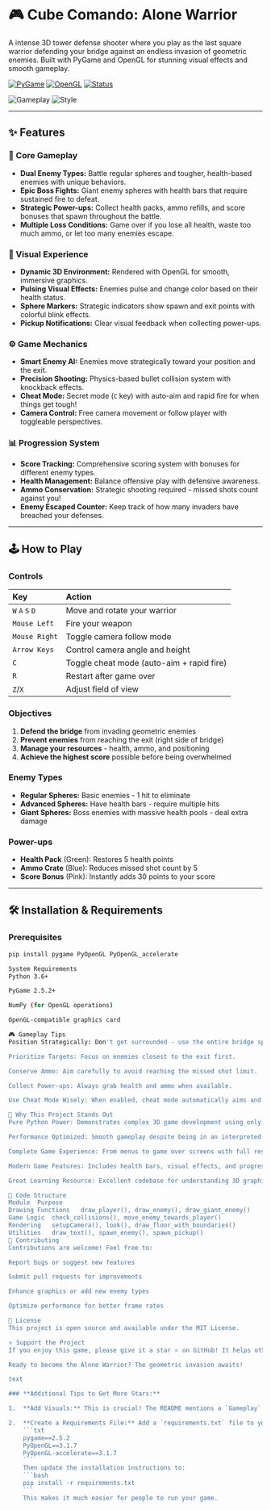 # 🎮 Cube Comando: Alone Warrior

A intense 3D tower defense shooter where you play as the last square warrior defending your bridge against an endless invasion of geometric enemies. Built with PyGame and OpenGL for stunning visual effects and smooth gameplay.

[![PyGame](https://img.shields.io/badge/PyGame-2.5.2-brightgreen.svg)](https://www.pygame.org/)
[![OpenGL](https://img.shields.io/badge/OpenGL-3D%20Graphics-orange.svg)](https://www.opengl.org/)
[![Status](https://img.shields.io/badge/Status-Playable-success.svg)]()

![Gameplay](https://img.shields.io/badge/Gameplay-Fast%20Paced-blue) ![Style](https://img.shields.io/badge/Style-Action%20Tower%20Defense-red)

---

## ✨ Features

### 🎯 Core Gameplay
*   **Dual Enemy Types:** Battle regular spheres and tougher, health-based enemies with unique behaviors.
*   **Epic Boss Fights:** Giant enemy spheres with health bars that require sustained fire to defeat.
*   **Strategic Power-ups:** Collect health packs, ammo refills, and score bonuses that spawn throughout the battle.
*   **Multiple Loss Conditions:** Game over if you lose all health, waste too much ammo, or let too many enemies escape.

### 🎨 Visual Experience
*   **Dynamic 3D Environment:** Rendered with OpenGL for smooth, immersive graphics.
*   **Pulsing Visual Effects:** Enemies pulse and change color based on their health status.
*   **Sphere Markers:** Strategic indicators show spawn and exit points with colorful blink effects.
*   **Pickup Notifications:** Clear visual feedback when collecting power-ups.

### ⚙️ Game Mechanics
*   **Smart Enemy AI:** Enemies move strategically toward your position and the exit.
*   **Precision Shooting:** Physics-based bullet collision system with knockback effects.
*   **Cheat Mode:** Secret mode (`C` key) with auto-aim and rapid fire for when things get tough!
*   **Camera Control:** Free camera movement or follow player with toggleable perspectives.

### 📊 Progression System
*   **Score Tracking:** Comprehensive scoring system with bonuses for different enemy types.
*   **Health Management:** Balance offensive play with defensive awareness.
*   **Ammo Conservation:** Strategic shooting required - missed shots count against you!
*   **Enemy Escaped Counter:** Keep track of how many invaders have breached your defenses.

---

## 🕹️ How to Play

### Controls
| Key | Action |
| :--- | :--- |
| `W` `A` `S` `D` | Move and rotate your warrior |
| `Mouse Left` | Fire your weapon |
| `Mouse Right` | Toggle camera follow mode |
| `Arrow Keys` | Control camera angle and height |
| `C` | Toggle cheat mode (auto-aim + rapid fire) |
| `R` | Restart after game over |
| `Z`/`X` | Adjust field of view |

### Objectives
1. **Defend the bridge** from invading geometric enemies
2. **Prevent enemies** from reaching the exit (right side of bridge)
3. **Manage your resources** - health, ammo, and positioning
4. **Achieve the highest score** possible before being overwhelmed

### Enemy Types
*   **Regular Spheres:** Basic enemies - 1 hit to eliminate
*   **Advanced Spheres:** Have health bars - require multiple hits
*   **Giant Spheres:** Boss enemies with massive health pools - deal extra damage

### Power-ups
*   **Health Pack** (Green): Restores 5 health points
*   **Ammo Crate** (Blue): Reduces missed shot count by 5
*   **Score Bonus** (Pink): Instantly adds 30 points to your score

---

## 🛠️ Installation & Requirements

### Prerequisites
```bash
pip install pygame PyOpenGL PyOpenGL_accelerate

System Requirements
Python 3.6+

PyGame 2.5.2+

NumPy (for OpenGL operations)

OpenGL-compatible graphics card

🎮 Gameplay Tips
Position Strategically: Don't get surrounded - use the entire bridge space.

Prioritize Targets: Focus on enemies closest to the exit first.

Conserve Ammo: Aim carefully to avoid reaching the missed shot limit.

Collect Power-ups: Always grab health and ammo when available.

Use Cheat Mode Wisely: When enabled, cheat mode automatically aims and fires at enemies.

🚀 Why This Project Stands Out
Pure Python Power: Demonstrates complex 3D game development using only Python and OpenGL

Performance Optimized: Smooth gameplay despite being in an interpreted language

Complete Game Experience: From menus to game over screens with full restart functionality

Modern Game Features: Includes health bars, visual effects, and progressive difficulty

Great Learning Resource: Excellent codebase for understanding 3D graphics and game physics

📁 Code Structure
Module	Purpose
Drawing Functions	draw_player(), draw_enemy(), draw_giant_enemy()
Game Logic	check_collisions(), move_enemy_towards_player()
Rendering	setupCamera(), look(), draw_floor_with_boundaries()
Utilities	draw_text(), spawn_enemy(), spawn_pickup()
🤝 Contributing
Contributions are welcome! Feel free to:

Report bugs or suggest new features

Submit pull requests for improvements

Enhance graphics or add new enemy types

Optimize performance for better frame rates

📜 License
This project is open source and available under the MIT License.

⭐ Support the Project
If you enjoy this game, please give it a star ⭐ on GitHub! It helps others discover the project and encourages further development.

Ready to become the Alone Warrior? The geometric invasion awaits!

text

### **Additional Tips to Get More Stars:**

1.  **Add Visuals:** This is crucial! The README mentions a `Gameplay` badge that looks like an image. **Replace this with an actual screenshot or GIF of your game.** Record a short screen capture (10-15 seconds) of the action, convert it to a GIF, and add it to the top of your README. Visuals are incredibly effective at grabbing attention.

2.  **Create a Requirements File:** Add a `requirements.txt` file to your repo with:
    ```txt
    pygame==2.5.2
    PyOpenGL==3.1.7
    PyOpenGL-accelerate==3.1.7
    ```
    Then update the installation instructions to:
    ```bash
    pip install -r requirements.txt
    ```
    This makes it much easier for people to run your game.


